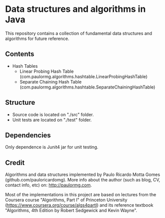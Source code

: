Data structures and algorithms in Java
==========

This repository contains a collection of fundamental data structures and algorithms for future reference.


Contents
---------

* Hash Tables
	* Linear Probing Hash Table (com.paulormg.algorithms.hashtable.LinearProbingHashTable)
	* Separate Chaining Hash Table (com.paulormg.algorithms.hashtable.SeparateChainingHashTable)

Structure
---------

* Source code is located on "./src" folder. 
* Unit tests are located on "./test" folder.


Dependencies
--------

Only dependence is Junit4 jar for unit testing.


Credit
--------

Algorithms and data structures implemented by Paulo Ricardo Motta Gomes (github.com/pauloricardomg). 
More info about the author (such as blog, CV, contact info, etc) on: http://paulormg.com.


Most of the implementations in this project are based on lectures from the Coursera course "Algorithms, Part I" 
of Princeton University (https://www.coursera.org/course/algs4partI) and its reference textbook "Algorithms, 4th 
Edition by Robert Sedgewick and Kevin Wayne".
